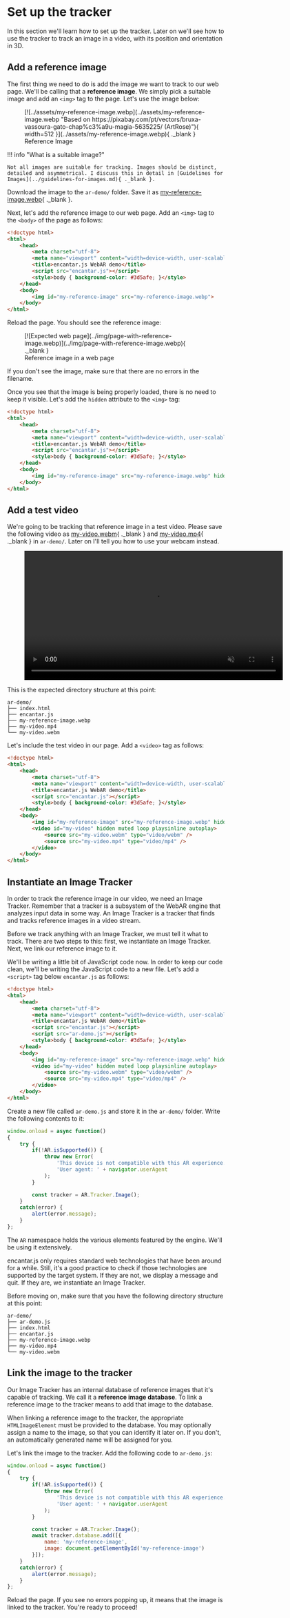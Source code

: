 # Set up the tracker

In this section we'll learn how to set up the tracker. Later on we'll see how to use the tracker to track an image in a video, with its position and orientation in 3D.

## Add a reference image

The first thing we need to do is add the image we want to track to our web page. We'll be calling that a **reference image**. We simply pick a suitable image and add an `<img>` tag to the page. Let's use the image below:

<figure markdown>
[![../assets/my-reference-image.webp](../assets/my-reference-image.webp "Based on https://pixabay.com/pt/vectors/bruxa-vassoura-gato-chap%c3%a9u-magia-5635225/ (ArtRose)"){ width=512 }](../assets/my-reference-image.webp){ ._blank }
<figcaption>Reference Image</figcaption>
</figure>

!!! info "What is a suitable image?"

    Not all images are suitable for tracking. Images should be distinct, detailed and asymmetrical. I discuss this in detail in [Guidelines for Images](../guidelines-for-images.md){ ._blank }.

Download the image to the `ar-demo/` folder. Save it as [my-reference-image.webp](../assets/my-reference-image.webp){ ._blank }.

Next, let's add the reference image to our web page. Add an `<img>` tag to the `<body>` of the page as follows:

```html title="index.html" hl_lines="11"
<!doctype html>
<html>
    <head>
        <meta charset="utf-8">
        <meta name="viewport" content="width=device-width, user-scalable=no, minimum-scale=1, maximum-scale=1">
        <title>encantar.js WebAR demo</title>
        <script src="encantar.js"></script>
        <style>body { background-color: #3d5afe; }</style>
    </head>
    <body>
        <img id="my-reference-image" src="my-reference-image.webp">
    </body>
</html>
```

Reload the page. You should see the reference image:

<figure markdown>
[![Expected web page](../img/page-with-reference-image.webp)](../img/page-with-reference-image.webp){ ._blank }
<figcaption>Reference image in a web page</figcaption>
</figure>

If you don't see the image, make sure that there are no errors in the filename.

Once you see that the image is being properly loaded, there is no need to keep it visible. Let's add the `hidden` attribute to the `<img>` tag:

```html title="index.html" hl_lines="11"
<!doctype html>
<html>
    <head>
        <meta charset="utf-8">
        <meta name="viewport" content="width=device-width, user-scalable=no, minimum-scale=1, maximum-scale=1">
        <title>encantar.js WebAR demo</title>
        <script src="encantar.js"></script>
        <style>body { background-color: #3d5afe; }</style>
    </head>
    <body>
        <img id="my-reference-image" src="my-reference-image.webp" hidden>
    </body>
</html>
```

## Add a test video

We're going to be tracking that reference image in a test video. Please save the following video as [my-video.webm](../assets/my-video.webm){ ._blank } and [my-video.mp4](../assets/my-video.mp4){ ._blank } in `ar-demo/`. Later on I'll tell you how to use your webcam instead.

<figure markdown>
<video style="width:600px" controls muted loop playsinline autoplay oncanplay="this.muted=true;this.play()">
    <source src="../../assets/my-video.webm" type="video/webm" />
    <source src="../../assets/my-video.mp4" type="video/mp4" />
</video>
</figure>

This is the expected directory structure at this point:

    ar-demo/
    ├── index.html
    ├── encantar.js
    ├── my-reference-image.webp
    ├── my-video.mp4
    └── my-video.webm

Let's include the test video in our page. Add a `<video>` tag as follows:

```html title="index.html" hl_lines="12-15"
<!doctype html>
<html>
    <head>
        <meta charset="utf-8">
        <meta name="viewport" content="width=device-width, user-scalable=no, minimum-scale=1, maximum-scale=1">
        <title>encantar.js WebAR demo</title>
        <script src="encantar.js"></script>
        <style>body { background-color: #3d5afe; }</style>
    </head>
    <body>
        <img id="my-reference-image" src="my-reference-image.webp" hidden>
        <video id="my-video" hidden muted loop playsinline autoplay>
            <source src="my-video.webm" type="video/webm" />
            <source src="my-video.mp4" type="video/mp4" />
        </video>
    </body>
</html>
```

## Instantiate an Image Tracker

In order to track the reference image in our video, we need an Image Tracker. Remember that a tracker is a subsystem of the WebAR engine that analyzes input data in some way. An Image Tracker is a tracker that finds and tracks reference images in a video stream.

Before we track anything with an Image Tracker, we must tell it what to track. There are two steps to this: first, we instantiate an Image Tracker. Next, we link our reference image to it.

We'll be writing a little bit of JavaScript code now. In order to keep our code clean, we'll be writing the JavaScript code to a new file. Let's add a `<script>` tag below `encantar.js` as follows:

```html title="index.html" hl_lines="8"
<!doctype html>
<html>
    <head>
        <meta charset="utf-8">
        <meta name="viewport" content="width=device-width, user-scalable=no, minimum-scale=1, maximum-scale=1">
        <title>encantar.js WebAR demo</title>
        <script src="encantar.js"></script>
        <script src="ar-demo.js"></script>
        <style>body { background-color: #3d5afe; }</style>
    </head>
    <body>
        <img id="my-reference-image" src="my-reference-image.webp" hidden>
        <video id="my-video" hidden muted loop playsinline autoplay>
            <source src="my-video.webm" type="video/webm" />
            <source src="my-video.mp4" type="video/mp4" />
        </video>
    </body>
</html>
```

Create a new file called `ar-demo.js` and store it in the `ar-demo/` folder. Write the following contents to it:

```js title="ar-demo.js"
window.onload = async function()
{
    try {
        if(!AR.isSupported()) {
            throw new Error(
                'This device is not compatible with this AR experience.\n\n' +
                'User agent: ' + navigator.userAgent
            );
        }

        const tracker = AR.Tracker.Image();
    }
    catch(error) {
        alert(error.message);
    }
};
```

The `AR` namespace holds the various elements featured by the engine. We'll be using it extensively.

encantar.js only requires standard web technologies that have been around for a while. Still, it's a good practice to check if those technologies are supported by the target system. If they are not, we display a message and quit. If they are, we instantiate an Image Tracker.

Before moving on, make sure that you have the following directory structure at this point:

    ar-demo/
    ├── ar-demo.js
    ├── index.html
    ├── encantar.js
    ├── my-reference-image.webp
    ├── my-video.mp4
    └── my-video.webm

## Link the image to the tracker

Our Image Tracker has an internal database of reference images that it's capable of tracking. We call it a **reference image database**. To link a reference image to the tracker means to add that image to the database.

When linking a reference image to the tracker, the appropriate `HTMLImageElement` must be provided to the database. You may optionally assign a name to the image, so that you can identify it later on. If you don't, an automatically generated name will be assigned for you.

Let's link the image to the tracker. Add the following code to `ar-demo.js`:

```js title="ar-demo.js" hl_lines="12-15"
window.onload = async function()
{
    try {
        if(!AR.isSupported()) {
            throw new Error(
                'This device is not compatible with this AR experience.\n\n' +
                'User agent: ' + navigator.userAgent
            );
        }

        const tracker = AR.Tracker.Image();
        await tracker.database.add([{
            name: 'my-reference-image',
            image: document.getElementById('my-reference-image')
        }]);
    }
    catch(error) {
        alert(error.message);
    }
};
```

Reload the page. If you see no errors popping up, it means that the image is linked to the tracker. You're ready to proceed!